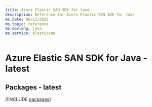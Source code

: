 ```yaml
---
title: Azure Elastic SAN SDK for Java
description: Reference for Azure Elastic SAN SDK for Java
ms.date: 06/12/2025
ms.topic: reference
ms.devlang: java
ms.service: elasticsan
---
```

# Azure Elastic SAN SDK for Java - latest
## Packages - latest
[!INCLUDE [packages](elastic-san-index.md)]